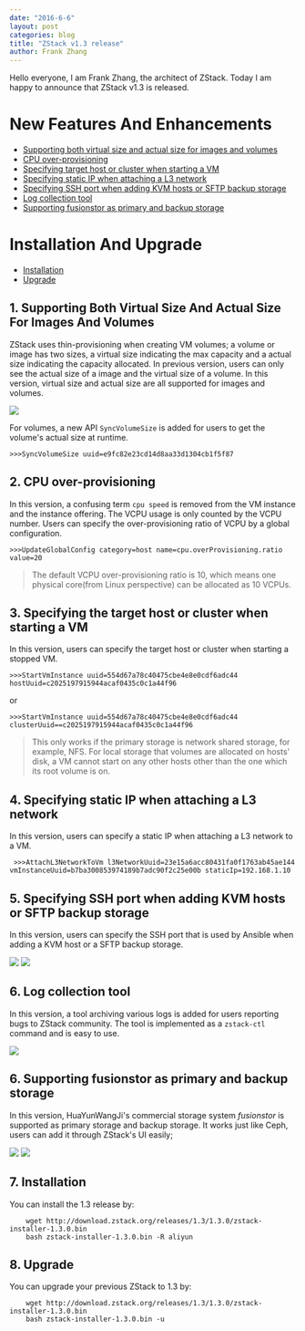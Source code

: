```yaml
---
date: "2016-6-6"
layout: post
categories: blog
title: "ZStack v1.3 release"
author: Frank Zhang
---
```


Hello everyone, I am Frank Zhang, the architect of ZStack. Today I am happy to
announce that ZStack v1.3 is released.

# New Features And Enhancements

* [Supporting both virtual size and actual size for images and volumes](#actualsize)
* [CPU over-provisioning](#cpu)
* [Specifying target host or cluster when starting a VM](#startvm)
* [Specifying static IP when attaching a L3 network](#staticip)
* [Specifying SSH port when adding KVM hosts or SFTP backup storage](#sshport)
* [Log collection tool](#log)
* [Supporting fusionstor as primary and backup storage](#fusionstor)

# Installation And Upgrade

* [Installation](#install)
* [Upgrade](#upgrade)

<h2 id="actualsize"> 1. Supporting Both Virtual Size And Actual Size For Images And Volumes</h2>

ZStack uses thin-provisioning when creating VM volumes; a volume or image has two sizes, a virtual size indicating the
max capacity and a actual size indicating the capacity allocated. In previous version, users can only see the actual
size of a image and the virtual size of a volume. In this version, virtual size and actual size are all supported for images
and volumes.

<img src="/images/1.3/1.png" class="center-img img-responsive">

For volumes, a new API `SyncVolumeSize` is added for users to get the volume's actual size at runtime.

    >>>SyncVolumeSize uuid=e9fc82e23cd14d8aa33d1304cb1f5f87

<h2 id="cpu">2. CPU over-provisioning</h2>

In this version, a confusing term `cpu speed` is removed from the VM instance and the instance offering. The VCPU usage is only
counted by the VCPU number. Users can specify the over-provisioning ratio of VCPU by a global configuration.

    >>>UpdateGlobalConfig category=host name=cpu.overProvisioning.ratio value=20

>The default VCPU over-provisioning ratio is 10, which means one physical core(from Linux perspective) can be allocated as 10
>VCPUs.

<h2 id="startvm">3. Specifying the target host or cluster when starting a VM</h2>

In this version, users can specify the target host or cluster when starting a stopped VM.

    >>>StartVmInstance uuid=554d67a78c40475cbe4e8e0cdf6adc44 hostUuid=c2025197915944acaf0435c0c1a44f96

or

    >>>StartVmInstance uuid=554d67a78c40475cbe4e8e0cdf6adc44 clusterUuid==c2025197915944acaf0435c0c1a44f96

>This only works if the primary storage is network shared storage, for example, NFS. For local storage that
>volumes are allocated on hosts' disk, a VM cannot start on any other hosts other than the one which its root
>volume is on.

<h2 id="staticip">4. Specifying static IP when attaching a L3 network</h2>

In this version, users can specify a static IP when attaching a L3 network to a VM.

     >>>AttachL3NetworkToVm l3NetworkUuid=23e15a6acc80431fa0f1763ab45ae144 vmInstanceUuid=b7ba300853974189b7adc90f2c25e00b staticIp=192.168.1.10

<h2 id="sshport">5. Specifying SSH port when adding KVM hosts or SFTP backup storage</h2>

In this version, users can specify the SSH port that is used by Ansible when adding a KVM host or a SFTP backup storage.

<img src="/images/1.3/2.png" class="center-img img-responsive">
<img src="/images/1.3/3.png" class="center-img img-responsive">

<h2 id="log">6. Log collection tool</h2>

In this version, a tool archiving various logs is added for users reporting bugs to ZStack community. The tool is implemented as
a `zstack-ctl` command and is easy to use.

<img src="/images/1.3/4.png" class="center-img img-responsive">

<h2 id="fusionstor">6. Supporting fusionstor as primary and backup storage</h2>

In this version, HuaYunWangJi's commercial storage system *fusionstor* is supported as primary storage and backup storage. It
works just like Ceph, users can add it through ZStack's UI easily;

<img src="/images/1.3/5.png" class="center-img img-responsive">
<img src="/images/1.3/6.png" class="center-img img-responsive">

<h2 id="install">7. Installation</h2>

You can install the 1.3 release by:

        wget http://download.zstack.org/releases/1.3/1.3.0/zstack-installer-1.3.0.bin
        bash zstack-installer-1.3.0.bin -R aliyun

<h2 id="upgrade">8. Upgrade</h2>

You can upgrade your previous ZStack to 1.3 by:

        wget http://download.zstack.org/releases/1.3/1.3.0/zstack-installer-1.3.0.bin
        bash zstack-installer-1.3.0.bin -u
